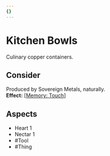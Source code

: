 ```yaml
---
{}
---
```

# Kitchen Bowls
Culinary copper containers.
## Consider
Produced by Sovereign Metals, naturally.<br>**Effect:** [[Memory: Touch](https://uadaf.theevilroot.xyz/rowenarium/element/mem.touch)]
## Aspects
- Heart 1
- Nectar 1
- #Tool 
- #Thing